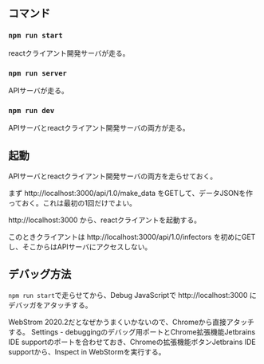 ## コマンド

### `npm run start`
reactクライアント開発サーバが走る。

### `npm run server`
APIサーバが走る。

### `npm run dev`
APIサーバとreactクライアント開発サーバの両方が走る。

## 起動
APIサーバとreactクライアント開発サーバの両方を走らせておく。

まず  http://localhost:3000/api/1.0/make_data をGETして、データJSONを作っておく。これは最初の1回だけでよい。

http://localhost:3000 から、reactクライアントを起動する。

このときクライアントは http://localhost:3000/api/1.0/infectors を初めにGETし、そこからはAPIサーバにアクセスしない。


## デバッグ方法

`npm run start`で走らせてから、Debug JavaScriptで http://localhost:3000 にデバッガをアタッチする。

WebStrom 2020.2だとなぜかうまくいかないので、Chromeから直接アタッチする。
Settings - debuggingのデバッグ用ポートとChrome拡張機能Jetbrains IDE supportのポートを合わせておき、Chromeの拡張機能ボタンJetbrains IDE supportから、Inspect in WebStormを実行する。


